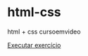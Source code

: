 # html-css
 html + css cursoemvideo

<a href="https://ed-marqq.github.io/html-css/Exercicios/ex008/index.html"> Executar exercício</a>